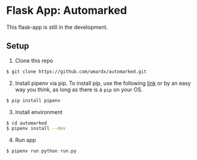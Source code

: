 # Flask App: Automarked
This flask-app is still in the development.

## Setup
1. Clone this repo
```bash
$ git clone https://github.com/umardx/automarked.git
```
2. Install pipenv via pip. To install pip, use the following [link](https://pip.pypa.io/en/stable/installing/) or by an easy way you think, as long as there is a `pip` on your OS.
```bash
$ pip install pipenv
```
3. Install environment

```bash
$ cd automarked
$ pipenv install --dev
```
4. Run app
```bash
$ pipenv run python run.py
```